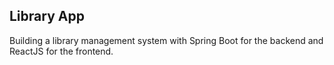 ## Library App
Building a library management system with Spring Boot for the backend and ReactJS for the frontend.
